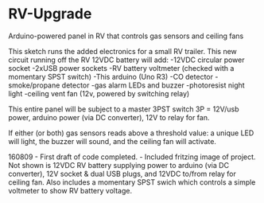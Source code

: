 # RV-Upgrade
Arduino-powered panel in RV that controls gas sensors and ceiling fans

This sketch runs the added electronics for a small RV trailer.
This new circuit running off the RV 12VDC battery will add:
  -12VDC circular power socket
  -2xUSB power sockets
  -RV battery voltmeter (checked with a momentary SPST switch)
  -This arduino (Uno R3)
    -CO detector
    -smoke/propane detector
    -gas alarm LEDs and buzzer
    -photoresist night light
    -ceiling vent fan (12v, powered by switching relay)

  This entire panel will be subject to a master 3PST switch
    3P = 12V/usb power, arduino power (via DC converter), 12V to relay for fan.

  If either (or both) gas sensors reads above a threshold value: a unique LED will light,
    the buzzer will sound, and the ceiling fan will activate.

160809  - First draft of code completed.
        - Included fritzing image of project.  Not shown is 12VDC RV battery supplying power to arduino (via DC converter), 12V socket & dual USB plugs, and 12VDC to/from relay for ceiling fan. Also includes a momentary SPST swich which controls a simple voltmeter to show RV battery voltage.
